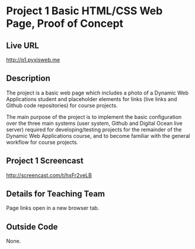 # Project 1 Basic HTML/CSS Web Page, Proof of Concept

## Live URL
<http://p1.pyxisweb.me>

## Description
The project is a basic web page which includes a photo of a Dynamic Web Applications student and placeholder elements for links (live links and Github code repositories) for course projects.

The main purpose of the project is to implement the basic configuration over the three main systems (user system, Github and Digital Ocean live server) required for developing/testing projects for the remainder of the Dynamic Web Applications course, and to become familiar with the general workflow for course projects.

## Project 1 Screencast
<http://screencast.com/t/hxFr2veLB>

## Details for Teaching Team
Page links open in a new browser tab.

## Outside Code
None.
